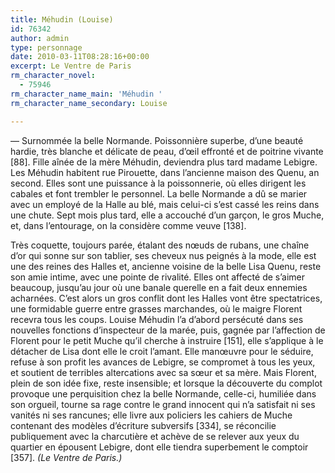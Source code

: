 ```yaml
---
title: Méhudin (Louise)
id: 76342
author: admin
type: personnage
date: 2010-03-11T08:28:16+00:00
excerpt: Le Ventre de Paris
rm_character_novel:
  - 75946
rm_character_name_main: 'Méhudin '
rm_character_name_secondary: Louise

---
```

— Surnommée la belle Normande. Poissonnière superbe, d’une beauté hardie, très blanche et délicate de peau, d’œil effronté et de poitrine vivante [88]. Fille aînée de la mère Méhudin, deviendra plus tard madame Lebigre. Les Méhudin habitent rue Pirouette, dans l’ancienne maison des Quenu, an second. Elles sont une puissance à la poissonnerie, où elles dirigent les cabales et font trembler le personnel. La belle Normande a dû se marier avec un employé de la Halle au blé, mais celui-ci s’est cassé les reins dans une chute. Sept mois plus tard, elle a accouché d’un garçon, le gros Muche, et, dans l’entourage, on la considère comme veuve [138].

Très coquette, toujours parée, étalant des nœuds de rubans, une chaîne d’or qui sonne sur son tablier, ses cheveux nus peignés à la mode, elle est une des reines des Halles et, ancienne voisine de la belle Lisa Quenu, reste son amie intime, avec une pointe de rivalité. Elles ont affecté de s’aimer beaucoup, jusqu’au jour où une banale querelle en a fait deux ennemies acharnées. C’est alors un gros conflit dont les Halles vont être spectatrices, une formidable guerre entre grasses marchandes, où le maigre Florent recevra tous les coups. Louise Méhudin l’a d’abord persécuté dans ses nouvelles fonctions d’inspecteur de la marée, puis, gagnée par l’affection de Florent pour le petit Muche qu’il cherche à instruire [151], elle s’applique à le détacher de Lisa dont elle le croit l’amant. Elle manœuvre pour le séduire, refuse à son profit les avances de Lebigre, se compromet à tous les yeux, et soutient de terribles altercations avec sa sœur et sa mère. Mais Florent, plein de son idée fixe, reste insensible; et lorsque la découverte du complot provoque une perquisition chez la belle Normande, celle-ci, humiliée dans son orgueil, tourne sa rage contre le grand innocent qui n’a satisfait ni ses vanités ni ses rancunes; elle livre aux policiers les cahiers de Muche contenant des modèles d’écriture subversifs [334], se réconcilie publiquement avec la charcutière et achève de se relever aux yeux du quartier en épousent Lebigre, dont elle tiendra superbement le comptoir [357]. _(Le Ventre de Paris.)_